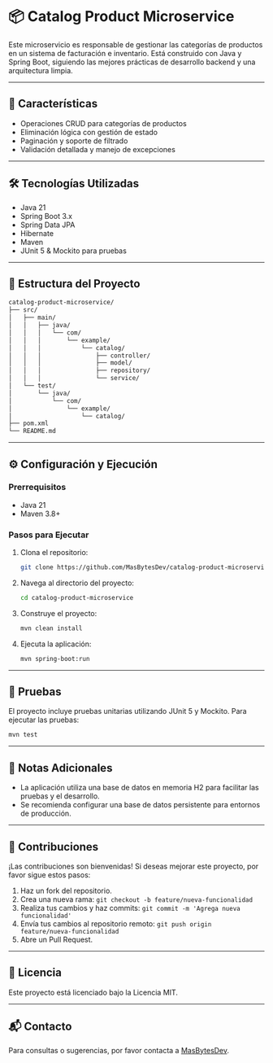 # 📦 Catalog Product Microservice

Este microservicio es responsable de gestionar las categorías de productos en un sistema de facturación e inventario. Está construido con Java y Spring Boot, siguiendo las mejores prácticas de desarrollo backend y una arquitectura limpia.

---

## 🚀 Características

- Operaciones CRUD para categorías de productos
- Eliminación lógica con gestión de estado
- Paginación y soporte de filtrado
- Validación detallada y manejo de excepciones

---

## 🛠️ Tecnologías Utilizadas

- Java 21
- Spring Boot 3.x
- Spring Data JPA
- Hibernate
- Maven
- JUnit 5 & Mockito para pruebas

---

## 📁 Estructura del Proyecto

```bash
catalog-product-microservice/
├── src/
│   ├── main/
│   │   ├── java/
│   │   │   └── com/
│   │   │       └── example/
│   │   │           └── catalog/
│   │   │               ├── controller/
│   │   │               ├── model/
│   │   │               ├── repository/
│   │   │               └── service/
│   └── test/
│       └── java/
│           └── com/
│               └── example/
│                   └── catalog/
├── pom.xml
└── README.md
```

---

## ⚙️ Configuración y Ejecución

### Prerrequisitos

- Java 21
- Maven 3.8+

### Pasos para Ejecutar

1. Clona el repositorio:
   ```bash
   git clone https://github.com/MasBytesDev/catalog-product-microservice.git
   ```

2. Navega al directorio del proyecto:
   ```bash
   cd catalog-product-microservice
   ```

3. Construye el proyecto:
   ```bash
   mvn clean install
   ```

4. Ejecuta la aplicación:
   ```bash
   mvn spring-boot:run
   ```

---


## 🧪 Pruebas

El proyecto incluye pruebas unitarias utilizando JUnit 5 y Mockito. Para ejecutar las pruebas:

```bash
mvn test
```

---

## 📌 Notas Adicionales

- La aplicación utiliza una base de datos en memoria H2 para facilitar las pruebas y el desarrollo.
- Se recomienda configurar una base de datos persistente para entornos de producción.

---

## 🤝 Contribuciones

¡Las contribuciones son bienvenidas! Si deseas mejorar este proyecto, por favor sigue estos pasos:

1. Haz un fork del repositorio.
2. Crea una nueva rama: `git checkout -b feature/nueva-funcionalidad`
3. Realiza tus cambios y haz commits: `git commit -m 'Agrega nueva funcionalidad'`
4. Envía tus cambios al repositorio remoto: `git push origin feature/nueva-funcionalidad`
5. Abre un Pull Request.

---

## 📄 Licencia

Este proyecto está licenciado bajo la Licencia MIT.

---

## 📬 Contacto

Para consultas o sugerencias, por favor contacta a [MasBytesDev](mailto:dev.bertosv@gmail.com).
